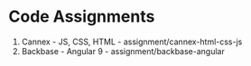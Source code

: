 # Code Assignments
1. Cannex - JS, CSS, HTML - assignment/cannex-html-css-js
2. Backbase - Angular 9 - assignment/backbase-angular
